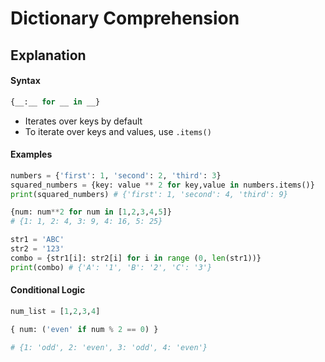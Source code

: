 # Dictionary Comprehension

## Explanation

#### Syntax

```python
{__:__ for __ in __}
```

- Iterates over keys by default
- To iterate over keys and values, use `.items()`

#### Examples

```python
numbers = {'first': 1, 'second': 2, 'third': 3}
squared_numbers = {key: value ** 2 for key,value in numbers.items()}
print(squared_numbers) # {'first': 1, 'second': 4, 'third': 9}
```

```python
{num: num**2 for num in [1,2,3,4,5]}
# {1: 1, 2: 4, 3: 9, 4: 16, 5: 25}
```

```python
str1 = 'ABC'
str2 = '123'
combo = {str1[i]: str2[i] for i in range (0, len(str1))}
print(combo) # {'A': '1', 'B': '2', 'C': '3'}
```

#### Conditional Logic

```python
num_list = [1,2,3,4]

{ num: ('even' if num % 2 == 0) }

# {1: 'odd', 2: 'even', 3: 'odd', 4: 'even'}
```
